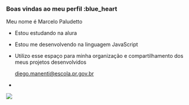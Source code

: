### Boas vindas ao meu perfil :blue_heart

Meu nome é Marcelo Paludetto

- Estou estudando na alura
- Estou me desenvolvendo na linguagem JavaScript
- Utilizo esse espaço para minha organização e compartilhamento dos meus projetos desenvolvidos

  diego.manenti@escola.pr.gov.br
- 



![](https://media1.tenor.com/m/kdMMgd-n7iwAAAAC/ugly.gif)

